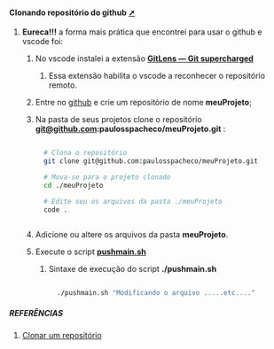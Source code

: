 <!-- markdownlint-disable-next-line -->
#### Clonando repositório do github <a href="clonando_repositorio_do_github.html" target="_blank" title="Pressione aqui para expandir este documento em nova aba." >  ➚ </a>


1. **Eureca!!!** a forma mais prática que encontrei para usar o github e vscode foi:
   1. No vscode instalei a extensão [**GitLens — Git supercharged**](https://learn.microsoft.com/pt-br/shows/vs-code-livestreams/10-things-about-gitlens)
      1. Essa extensão habilita o vscode a reconhecer o repositório remoto.

   2. Entre no [github](https://github.com/) e crie um repositório de nome **meuProjeto**;

   3. Na pasta de seus projetos clone o repositório **git@github.com:paulosspacheco/meuProjeto.git** :

      ```sh

        # Clona o repositório
        git clone git@github.com:paulosspacheco/meuProjeto.git        

        # Mova-se para o projeto clonado
        cd ./meuProjeto

        # Edite seu os arquivos da pasta ./meuProjeto
        code .
              
       ```

   4. Adicione ou altere os arquivos da pasta **meuProjeto**.

   5. Execute o script [**pushmain.sh**](./pushmain.sh)
      1. Sintaxe de execução do script **./pushmain.sh**

         ```sh

           ./pushmain.sh "Modificando o arquivo .....etc...."
         
         ```

##### REFERÊNCIAS

1. [Clonar um repositório](https://docs.github.com/pt/repositories/creating-and-managing-repositories/cloning-a-repository)